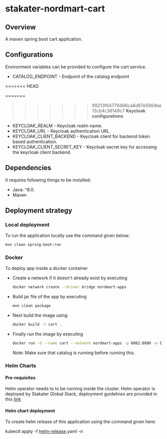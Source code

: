 # stakater-nordmart-cart


## Overview

A maven spring boot cart application.

## Configurations


Environment variables can be provided to configure the cart service.

* CATALOG_ENDPOINT - Endpoint of the catalog endpoint

<<<<<<< HEAD


=======
>>>>>>> 99213f64779466ca8d87e5964be13cb4c36149c7
**Keycloak configurations**
* KEYCLOAK_REALM - Keycloak realm name.
* KEYCLOAK_URL - Keycloak authentication URL.
* KEYCLOAK_CLIENT_BACKEND - Keycloak client for backend token based authentication.
* KEYCLOAK_CLIENT_SECRET_KEY - Keycloak secret key for accessing the keycloak client backend.

## Dependencies

It requires following things to be installed:

* Java: ^8.0.
* Maven

## Deployment strategy

### Local deployment

To run the application locally use the command given below:

```bash
mvn clean spring-boot:run
```

### Docker

To deploy app inside a docker container

* Create a network if it doesn't already exist by executing

  ```bash
  docker network create --driver bridge nordmart-apps
  ```

* Build jar file of the app by executing

  ```bash
  mvn clean package
  ```

* Next build the image using

  ```bash
  docker build -t cart .
  ```

* Finally run the image by executing

  ```bash
  docker run -d --name cart --network nordmart-apps -p 8082:8080 -e CATALOG_ENDPOINT="catalog:8080" cart
  ```

  Note:
  Make sure that catalog is running before running this.

### Helm Charts

#### Pre-requisites

Helm operator needs to to be running inside the cluster. Helm operator is deployed by Stakater Global Stack, deployment guidelines are provided in this [link](https://playbook.stakater.com/content/processes/bootstrapping/deploying-stack-on-azure.html)

#### Helm chart deployment

To create helm release of this application using the command given here:

kubectl apply -f [helm-release](https://github.com/stakater-lab/nordmart-dev-apps/blob/master/releases/cart-helm-release.yaml).yaml -n <namespace-name>
